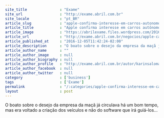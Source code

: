 ```yaml
---
site_title               : "Exame"
site_url                 : "http://exame.abril.com.br"
site_locale              : "pt_BR"
article_slug             : "apple-confirma-interesse-em-carros-autonomos"
article_title            : "Apple confirma interesse em carros autônomos"
article_image            : "https://abrilexame.files.wordpress.com/2016/10/size_960_16_9_apple-china1.jpg?quality=70&strip=all&w=960"
article_url              : "http://exame.abril.com.br/negocios/apple-carros-autonomos/"
article_published_at     : "2016-12-05T11:42:24-02:00"
article_description      : "O boato sobre o desejo da empresa da maçã já circulava há um bom tempo, mas era voltado a criação dos veículos e não do software que irá guiá-los..."
article_author_name      : ""
article_author_image     : null
article_author_biography : null
article_author_profile   : "http://exame.abril.com.br/autor/karinsalomaoexame/"
article_author_facebook  : null
article_author_twitter   : null
category                 : ['business']
tags                     : ['Exame']
permalink                : "/:categories/apple-confirma-interesse-em-carros-autonomos/"
layout                   : post
---
```


O boato sobre o desejo da empresa da maçã já circulava há um bom tempo, mas era voltado a criação dos veículos e não do software que irá guiá-los...
